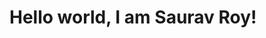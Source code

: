 # Hello world, I am Saurav Roy!


<!--

Here are some ideas to get you started:

- 🔭 I’m currently working on creating control software for rocketry avionics.
- 🌱 I’m currently learning discrete math.
- 👯 I’m looking to collaborate on simulating physics, AI applications in robotics and fintech.
- 🤔 I’m looking for help with machine learning.
- 💬 Ask me about automation hardware for manufacturing lines.
- 📫 How to reach me: https://www.linkedin.com/in/saurav-roy-63757b1a6/
- 😄 Pronouns: he/ him
- ⚡ Fun fact: Launched a student rocket in a commercial spaceport.
-->




